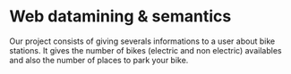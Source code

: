 # Web datamining & semantics

Our project consists of giving severals informations to a user about bike stations.
It gives the number of bikes (electric and non electric) availables and also the number of places to park your bike.
